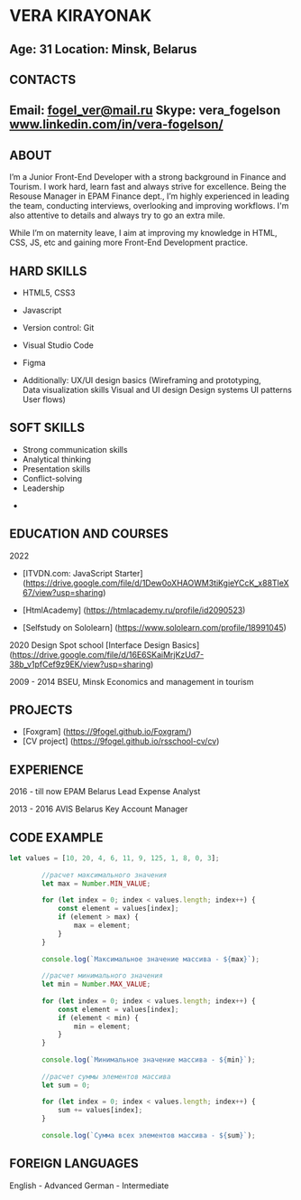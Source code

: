 # VERA KIRAYONAK

Age: 31
Location: Minsk, Belarus
-

## CONTACTS

Email: fogel_ver@mail.ru
Skype: vera_fogelson
www.linkedin.com/in/vera-fogelson/
-

## ABOUT

I’m a Junior Front-End Developer with a strong background in Finance and Tourism. I work hard, learn fast and always strive for excellence. Being the Resouse Manager in EPAM Finance dept., I’m highly experienced in leading the team, conducting interviews, overlooking and improving workflows. I'm also attentive to details and always try to go an extra mile.

While I’m on maternity leave, I aim at improving my knowledge in HTML, CSS, JS, etc and gaining more Front-End Development practice.


## HARD SKILLS

* HTML5, CSS3

* Javascript

* Version control: Git

* Visual Studio Code

* Figma

* Additionally: UX/UI design basics 
(Wireframing and prototyping,  
Data visualization skills
Visual and UI design
Design systems
UI patterns
User flows)


## SOFT SKILLS 

* Strong communication skills
* Analytical thinking
* Presentation skills
* Conflict-solving
* Leadership
-

## EDUCATION AND COURSES

2022

- [ITVDN.com: JavaScript Starter] (https://drive.google.com/file/d/1Dew0oXHAOWM3tiKgieYCcK_x88TleX67/view?usp=sharing)

- [HtmlAcademy] (https://htmlacademy.ru/profile/id2090523)

- [Selfstudy on Sololearn] (https://www.sololearn.com/profile/18991045)

2020
Design Spot school
[Interface Design Basics] (https://drive.google.com/file/d/16E6SKaiMrjKzUd7-38b_v1pfCef9z9EK/view?usp=sharing)


2009 - 2014
BSEU, Minsk
Economics and management in tourism

## PROJECTS

- [Foxgram] (https://9fogel.github.io/Foxgram/)
- [CV project] (https://9fogel.github.io/rsschool-cv/cv)

## EXPERIENCE

2016 - till now
EPAM Belarus
Lead Expense Analyst

2013 - 2016
AVIS Belarus
Key Account Manager

## CODE EXAMPLE
```javascript
let values = [10, 20, 4, 6, 11, 9, 125, 1, 8, 0, 3];
 
        //расчет максимального значения
        let max = Number.MIN_VALUE;
 
        for (let index = 0; index < values.length; index++) {
            const element = values[index];
            if (element > max) {
                max = element;
            }
        }
 
        console.log(`Максимальное значение массива - ${max}`);
 
        //расчет минимального значения
        let min = Number.MAX_VALUE;
 
        for (let index = 0; index < values.length; index++) {
            const element = values[index];
            if (element < min) {
                min = element;
            }
        }
 
        console.log(`Минимальное значение массива - ${min}`);
 
        //расчет суммы элементов массива
        let sum = 0;
 
        for (let index = 0; index < values.length; index++) {
            sum += values[index];
        }
 
        console.log(`Сумма всех элементов массива - ${sum}`);
```

## FOREIGN LANGUAGES

English - Advanced
German - Intermediate